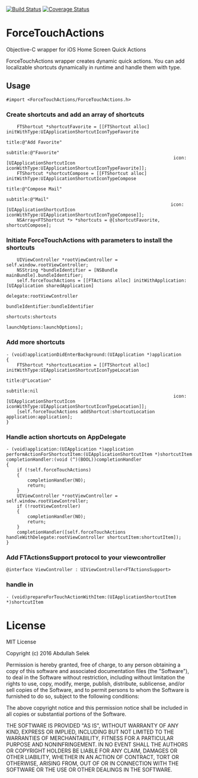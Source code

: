 [![Build Status](https://travis-ci.org/abdullahselek/ForceTouchActions.svg)](https://travis-ci.org/abdullahselek/ForceTouchActions.svg)
[![Coverage Status](https://coveralls.io/repos/github/abdullahselek/ForceTouchActions/badge.svg?branch=master)](https://coveralls.io/github/abdullahselek/ForceTouchActions?branch=master)

# ForceTouchActions
Objective-C wrapper for iOS Home Screen Quick Actions

ForceTouchActions wrapper creates dynamic quick actions. You can add localizable shortcuts dynamically in runtime and handle them with type.

## Usage

```objc
#import <ForceTouchActions/ForceTouchActions.h>
```

### Create shortcuts and add an array of shortcuts

```objc
	FTShortcut *shortcutFavorite = [[FTShortcut alloc] initWithType:UIApplicationShortcutIconTypeFavorite
                                                              title:@"Add Favorite"
                                                           subtitle:@"Favorite"
                                                               icon:[UIApplicationShortcutIcon iconWithType:UIApplicationShortcutIconTypeFavorite]];
    FTShortcut *shortcutCompose = [[FTShortcut alloc] initWithType:UIApplicationShortcutIconTypeCompose
                                                             title:@"Compose Mail"
                                                          subtitle:@"Mail"
                                                              icon:[UIApplicationShortcutIcon iconWithType:UIApplicationShortcutIconTypeCompose]];
    NSArray<FTShortcut *> *shortcuts = @[shortcutFavorite, shortcutCompose];
```

### Initiate ForceTouchActions with parameters to install the shortcuts

```objc
	UIViewController *rootViewController = self.window.rootViewController;
    NSString *bundleIdentifier = [NSBundle mainBundle].bundleIdentifier;
    self.forceTouchActions = [[FTActions alloc] initWithApplication:[UIApplication sharedApplication]
                                                           delegate:rootViewController
                                                   bundleIdentifier:bundleIdentifier
                                                          shortcuts:shortcuts
                                                      launchOptions:launchOptions];
```

### Add more shortcuts

```objc
- (void)applicationDidEnterBackground:(UIApplication *)application
{
    FTShortcut *shortcutLocation = [[FTShortcut alloc] initWithType:UIApplicationShortcutIconTypeLocation
                                                              title:@"Location"
                                                           subtitle:nil
                                                               icon:[UIApplicationShortcutIcon iconWithType:UIApplicationShortcutIconTypeLocation]];
    [self.forceTouchActions addShortcut:shortcutLocation application:application];
}
```

### Handle action shortcuts on AppDelegate

```objc
- (void)application:(UIApplication *)application performActionForShortcutItem:(UIApplicationShortcutItem *)shortcutItem completionHandler:(void (^)(BOOL))completionHandler
{
    if (!self.forceTouchActions)
    {
        completionHandler(NO);
        return;
    }
    UIViewController *rootViewController = self.window.rootViewController;
    if (!rootViewController)
    {
        completionHandler(NO);
        return;
    }
    completionHandler([self.forceTouchActions handleWithDelegate:rootViewController shortcutItem:shortcutItem]);
}
```

### Add FTActionsSupport protocol to your viewcontroller

```objc
@interface ViewController : UIViewController<FTActionsSupport>
```

### handle in
```objc
- (void)prepareForTouchActionWithItem:(UIApplicationShortcutItem *)shortcutItem
```

# License
MIT License

Copyright (c) 2016 Abdullah Selek

Permission is hereby granted, free of charge, to any person obtaining a copy
of this software and associated documentation files (the "Software"), to deal
in the Software without restriction, including without limitation the rights
to use, copy, modify, merge, publish, distribute, sublicense, and/or sell
copies of the Software, and to permit persons to whom the Software is
furnished to do so, subject to the following conditions:

The above copyright notice and this permission notice shall be included in all
copies or substantial portions of the Software.

THE SOFTWARE IS PROVIDED "AS IS", WITHOUT WARRANTY OF ANY KIND, EXPRESS OR
IMPLIED, INCLUDING BUT NOT LIMITED TO THE WARRANTIES OF MERCHANTABILITY,
FITNESS FOR A PARTICULAR PURPOSE AND NONINFRINGEMENT. IN NO EVENT SHALL THE
AUTHORS OR COPYRIGHT HOLDERS BE LIABLE FOR ANY CLAIM, DAMAGES OR OTHER
LIABILITY, WHETHER IN AN ACTION OF CONTRACT, TORT OR OTHERWISE, ARISING FROM,
OUT OF OR IN CONNECTION WITH THE SOFTWARE OR THE USE OR OTHER DEALINGS IN THE
SOFTWARE.